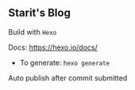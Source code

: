 ## Starit's Blog

Build with `Hexo`

Docs: https://hexo.io/docs/

* To generate: `hexo generate`

Auto publish after commit submitted
